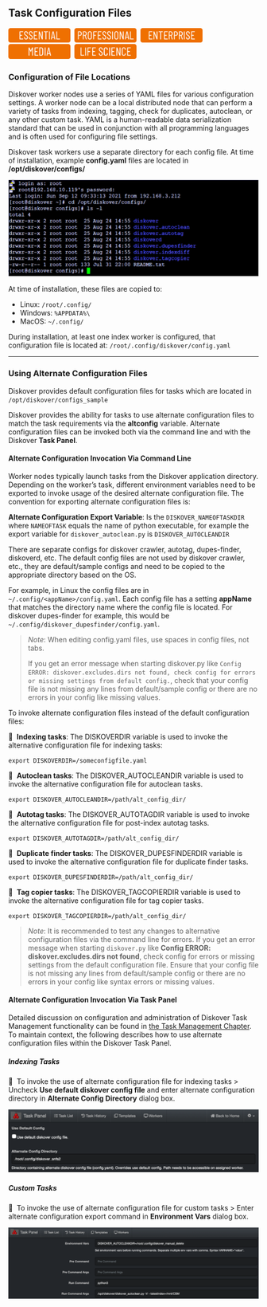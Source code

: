 <p id="task_config_files"></p>

## Task Configuration Files

<img src="images/button_edition_essential.png" width="125">&nbsp;&nbsp;<img src="images/button_edition_professional.png" width="125">&nbsp;&nbsp;<img src="images/button_edition_enterprise.png" width="125">&nbsp;&nbsp;<img src="images/button_edition_media.png" width="125">&nbsp;&nbsp;<img src="images/button_edition_life_science.png" width="125">


### Configuration of File Locations

Diskover worker nodes use a series of YAML files for various configuration settings. A worker node can be a local distributed node that can perform a variety of tasks from indexing, tagging, check for duplicates, autoclean, or any other custom task. YAML is a human-readable data serialization standard that can be used in conjunction with all programming languages and is often used for configuring file settings.

Diskover task workers use a separate directory for each config file. At time of installation, example **config.yaml** files are located in **/opt/diskover/configs/**

<img src="images/image_tasks_config_yalm_files_location.png" width="750">

At time of installation, these files are copied to:

- Linux:  `/root/.config/`
- Windows:  `%APPDATA%\`
- MacOS:  `~/.config/`

During installation, at least one index worker is configured, that configuration file is located at: `/root/.config/diskover/config.yaml`

___
### Using Alternate Configuration Files

Diskover provides default configuration files for tasks which are located in `/opt/diskover/configs_sample`

Diskover provides the ability for tasks to use alternate configuration files to match the task requirements via the **altconfig** variable. Alternate configuration files can be invoked both via the command line and with the Diskover **Task Panel**.

#### Alternate Configuration Invocation Via Command Line

Worker nodes typically launch tasks from the Diskover application directory. Depending on the worker’s task, different environment variables need to be exported to invoke usage of the desired alternate configuration file. The convention for exporting alternate configuration files is:

**Alternate Configuration Export Variable**: Is the `DISKOVER_NAMEOFTASKDIR` where `NAMEOFTASK` equals the name of python executable, for example the export variable for `diskover_autoclean.py` is `DISKOVER_AUTOCLEANDIR`

There are separate configs for diskover crawler, autotag, dupes-finder, diskoverd, etc. The default config files are not used by diskover crawler, etc., they are default/sample configs and need to be copied to the appropriate directory based on the OS.

For example, in Linux the config files are in `~/.config/<appName>/config.yaml`. Each config file has a setting **appName** that matches the directory name where the config file is located. For diskover dupes-finder for example, this would be `~/.config/diskover_dupesfinder/config.yaml`.

>*Note*: When editing config.yaml files, use spaces in config files, not tabs. 
>
>If you get an error message when starting diskover.py like `Config ERROR: diskover.excludes.dirs not found, check config for errors or missing settings from default config.`, check that your config file is not missing any lines from default/sample config or there are no errors in your config like missing values.

To invoke alternate configuration files instead of the default configuration files:

🔴 &nbsp;**Indexing tasks**: The DISKOVERDIR variable is used to invoke the alternative configuration file for indexing tasks:
```
export DISKOVERDIR=/someconfigfile.yaml
```

🔴 &nbsp;**Autoclean tasks**: The DISKOVER_AUTOCLEANDIR variable is used to invoke the alternative configuration file for autoclean tasks.
```
export DISKOVER_AUTOCLEANDIR=/path/alt_config_dir/
```

🔴 &nbsp;**Autotag tasks**: The DISKOVER_AUTOTAGDIR variable is used to invoke the alternative configuration file for post-index autotag tasks.
```
export DISKOVER_AUTOTAGDIR=/path/alt_config_dir/
```

🔴 &nbsp;**Duplicate finder tasks**: The DISKOVER_DUPESFINDERDIR variable is used to invoke the alternative configuration file for duplicate finder tasks.
```
export DISKOVER_DUPESFINDERDIR=/path/alt_config_dir/
```

🔴 &nbsp;**Tag copier tasks**: The DISKOVER_TAGCOPIERDIR variable is used to invoke the alternative configuration file for tag copier tasks.
```
export DISKOVER_TAGCOPIERDIR=/path/alt_config_dir/
```

>*Note*: It is recommended to test any changes to alternative configuration files via the command line for errors. If you get an error message when starting `diskover.py` like **Config ERROR: diskover.excludes.dirs not found**, check config for errors or missing settings from the default configuration file. Ensure that your config file is not missing any lines from default/sample config or there are no errors in your config like syntax errors or missing values.

#### Alternate Configuration Invocation Via Task Panel

Detailed discussion on configuration and administration of Diskover Task Management functionality can be found in [the Task Management Chapter](#task_management). To maintain context, the following describes how to use alternate configuration files within the Diskover Task Panel.

##### Indexing Tasks

🔴 &nbsp;To invoke the use of alternate configuration file for indexing tasks > Uncheck  **Use default diskover config file** and enter alternate configuration directory in  **Alternate Config Directory**  dialog box.

![Image: Alternate Configuration for Indexing Tasks](images/image_tasks_alternate_config_indexing_tasks.png)

##### Custom Tasks

🔴 &nbsp;To invoke the use of alternate configuration file for custom tasks > Enter alternate configuration export command in **Environment Vars**  dialog box.

![Image: Alternate Configuration for Custom Tasks](images/image_tasks_alternate_config_custom_tasks.png)
